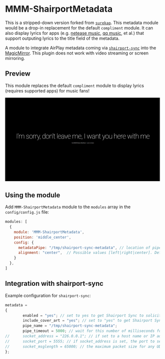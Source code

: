 # MMM-ShairportMetadata
This is a stripped-down version forked from [`surekap`](https://github.com/surekap/MMM-ShairportMetadata). This metadata module would be a drop-in replacement for the default `compliment` module. It can also display lyrics for apps (e.g. [netease music](https://music.163.com/), [qq music](https://y.qq.com/), et al.) that support outputing lyrics to the title field of the metadata.

A module to integrate AirPlay metadata coming via <a href="https://github.com/mikebrady/shairport-sync">`shairport-sync`</a> into the <a href="https://github.com/MichMich/MagicMirror">MagicMirror</a>. This plugin does not work with video streaming or screen mirroring.

## Preview
This module replaces the default `compliment` module to display lyrics (requires supported apps) for music fans! 

![preview](preview.png)

## Using the module
Add `MMM-ShairportMetadata` module to the `modules` array in the `config/config.js` file:
``` javascript
modules: [
  {
    module: 'MMM-ShairportMetadata',
    position: 'middle_center',
    config: {
      metadataPipe: "/tmp/shairport-sync-metadata", // location of pipe with shairport-sync metadata
	  alignment: "center",	// Possible values [left|right|center]. Default: center
    }
  },
]
```

## Integration with shairport-sync
Example configuration for `shairport-sync`:
``` javascript
metadata =
{
		enabled = "yes"; // set to yes to get Shairport Sync to solicit metadata from the source and to pass it on via a pipe
		include_cover_art = "yes"; // set to "yes" to get Shairport Sync to solicit cover art from the source and pass it via the pipe. You must also set "enabled" to "yes".
		pipe_name = "/tmp/shairport-sync-metadata";
		pipe_timeout = 5000; // wait for this number of milliseconds for a blocked pipe to unblock before giving up
//      socket_address = "226.0.0.1"; // if set to a host name or IP address, UDP packets containing metadata will be sent to this address. May be a multicast address. "socket-port" must be non-zero and "enabled" must be set to yes"
//      socket_port = 5555; // if socket_address is set, the port to send UDP packets to
//      socket_msglength = 65000; // the maximum packet size for any UDP metadata. This will be clipped to be between 500 or 65000. The default is 500.
};

```

